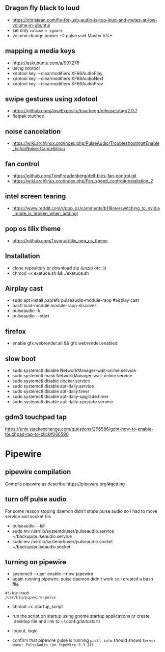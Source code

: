 ## Dragon fly black to loud
* https://chrisjean.com/fix-for-usb-audio-is-too-loud-and-mutes-at-low-volume-in-ubuntu/
* set only ```volume = ignore```
* volume change amixer -D pulse sset Master 5%+
## mapping a media keys
* https://askubuntu.com/a/997276
* using xdotool
* xdotool key --clearmodifiers XF86AudioPlay
* xdotool key --clearmodifiers XF86AudioNext
* xdotool key --clearmodifiers XF86AudioPrev
## swipe gestures using xdotool
* https://github.com/JoseExposito/touchegg/releases/tag/2.0.7
* flatpak touchee
## noise cancelation
* https://wiki.archlinux.org/index.php/PulseAudio/Troubleshooting#Enable_Echo/Noise-Cancellation
## fan control
* https://github.com/TomFreudenberg/dell-bios-fan-control.git
* https://wiki.archlinux.org/index.php/Fan_speed_control#Installation_2
## intel screen tearing
* https://www.reddit.com/r/pop_os/comments/b118me/switching_to_nvidia_mode_is_broken_when_adding/

## pop os tilix theme
* https://github.com/Toyonut/tilix_pop_os_theme

## Installation
* clone repository or download zip (unzip ofc :))
* chmod +x exetuce.sh && ./exetuce.sh

## Airplay cast
* sudo apt install paprefs pulseaudio-module-raop #airplay cast
* pactl load-module module-raop-discover
* pulseaudio -k
* pulseaudio --start

## firefox
* enable gfx.webrender.all && gfx.webrender.enabled

## slow boot
* sudo systemctl disable NetworkManager-wait-online.service
* sudo systemctl mask NetworkManager-wait-online.service
* sudo systemctl disable docker.service
* sudo systemctl disable apt-daily.service
* sudo systemctl disable apt-daily.timer
* sudo systemctl disable apt-daily-upgrade.timer
* sudo systemctl disable apt-daily-upgrade.service

## gdm3 touchpad tap
https://unix.stackexchange.com/questions/266586/gdm-how-to-enable-touchpad-tap-to-click#266590

# Pipewire

## pipewire compilation
Compile pipewire as describe 
https://pipewire.org/#getting

## turn off pulse audio
For some reason stoping daemon didn't stops pulse audio so I had to move service and socket file

* pulseaudio --kill
* sudo mv /usr/lib/systemd/user/pulseaudio.service ~/backup/pulseaudio.service
* sudo mv /usr/lib/systemd/user/pulseaudio.socket ~/backup/pulseaudio.socket

## turning on pipewire
* systemctl --user enable --now  pipewire 
* again running pipewire-pulse daemon didn't work so I created a bash file

```
#!/bin/bash
/usr/bin/pipewire-pulse
```
* chmod +x .startup_script

* run the script on startup using gnome startup applications or create .desktop file and link to ~/.config/autostart/

* logout, login

* confirm that pipewire pulse is running 
`pactl info` should shows `Server Name: PulseAudio (on PipeWire 0.3.21)` 
